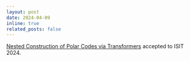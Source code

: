 ```yaml
---
layout: post
date: 2024-04-09
inline: true
related_posts: false
---
```


<a href="https://ieeexplore.ieee.org/document/10619466">Nested Construction of Polar Codes via Transformers</a> accepted to ISIT 2024. 

